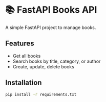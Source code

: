 # 📚 FastAPI Books API

A simple FastAPI project to manage books.

## Features
- Get all books
- Search books by title, category, or author
- Create, update, delete books

## Installation
```bash
pip install -r requirements.txt

